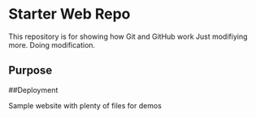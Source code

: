 # Starter Web Repo

This repository is for showing how Git and GitHub work
Just modifiying more.
Doing modification.
## Purpose

##Deployment

Sample website with plenty of files for demos